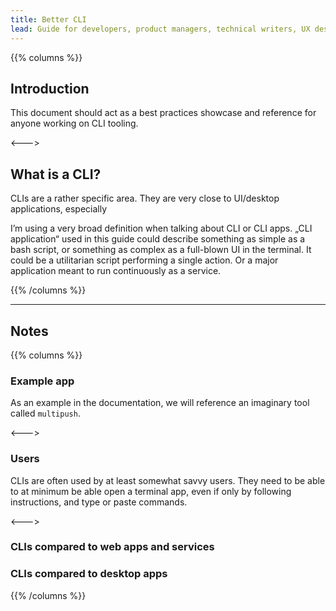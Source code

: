 ```yaml
---
title: Better CLI
lead: Guide for developers, product managers, technical writers, UX designers and anyone else designing, building or maintaining a Command Line Interface application.
---
```


{{% columns %}} <!-- begin columns block -->

## Introduction

This document should act as a best practices showcase and reference for anyone working on CLI tooling.

<---> <!-- separator, between columns -->

## What is a CLI?

CLIs are a rather specific area. They are very close to UI/desktop applications, especially

I’m using a very broad definition when talking about CLI or CLI apps. „CLI application“ used in this guide could describe something as simple as a bash script, or something as complex as a full-blown UI in the terminal. It could be a utilitarian script performing a single action. Or a major application meant to run continuously as a service.

{{% /columns %}}

---

## Notes

{{% columns %}}

### Example app

As an example in the documentation, we will reference an imaginary tool called `multipush`.

<---> <!-- separator, between columns -->

### Users

CLIs are often used by at least somewhat savvy users. They need to be able to at minimum be able open a terminal app, even if only by following instructions, and type or paste commands.

<---> <!-- separator, between columns -->

### CLIs compared to web apps and services

### CLIs compared to desktop apps

{{% /columns %}}

<!-- TODO: Should this be available as a CLI? -->
